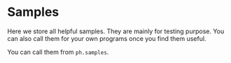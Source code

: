 # Samples

Here we store all helpful samples. They are mainly for testing purpose. You can also call them 
for your own programs once you find them useful. 

You can call them from ``ph.samples``.
